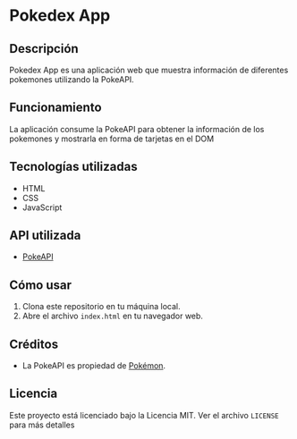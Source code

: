 # Pokedex App

## Descripción

Pokedex App es una aplicación web que muestra información de diferentes pokemones utilizando la PokeAPI.

## Funcionamiento

La aplicación consume la PokeAPI para obtener la información de los pokemones y mostrarla en forma de tarjetas en el DOM

## Tecnologías utilizadas

- HTML
- CSS
- JavaScript

## API utilizada

- [PokeAPI](https://pokeapi.co/)

## Cómo usar

1. Clona este repositorio en tu máquina local.
2. Abre el archivo `index.html` en tu navegador web.

## Créditos

- La PokeAPI es propiedad de [Pokémon](https://www.pokemon.com/us/legal/).

## Licencia

Este proyecto está licenciado bajo la Licencia MIT. Ver el archivo `LICENSE` para más detalles
